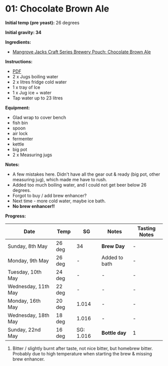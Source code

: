 # 01: Chocolate Brown Ale

**Initial temp (pre yeast):** 26 degrees

**Initial gravity: 34**

**Ingredients:**
* [Mangrove Jacks Craft Series Brewery Pouch: Chocolate Brown Ale](http://mangrovejacks.com/collections/craft-series-brewery-pouch/products/mangrove-jacks-craft-series-nut-brown-ale-pouch)

**Instructions:**
* [PDF](https://cdn.shopify.com/s/files/1/0195/8620/files/MJ_CRAFT_A4_ALES_INSTRUCTIONS.pdf?17187681017083048981)
* 2 x Jugs boiling water
* 2 x litres fridge cold water
* 1 x tray of Ice
* 1 x Jug ice + water
* Tap water up to 23 litres

**Equipment:**

* Glad wrap to cover bench
* fish bin
* spoon
* air lock
* fermenter
* kettle
* big pot
* 2 x Measuring jugs

**Notes:**
* A few mistakes here. Didn't have all the gear out & ready (big pot, other measuring jug), which made me have to rush.
* Added too much boiling water, and I could not get beer below 26 degrees.
* Forgot to buy / add brew enhancer?
* Next time - more cold water, maybe ice bath.
* **No brew enhancer!!**

**Progress:**

| Date | Temp | SG | Notes | Tasting Notes |
| -- | -- | -- | -- | -- |
| Sunday, 8th May | 26 deg | 34 | **Brew Day** | - |
| Monday, 9th May | 26 deg | - | Added to bath | - |
| Tuesday, 10th May | 24 deg | - | - | - |
| Wednesday, 11th May | 22 deg | - | - | - |
| Monday, 16th May | 20 deg | 1.014 | - | - |
| Wednesday, 18th May | 18 deg | 1.016 | - | - |
| Sunday, 22nd May | 16 deg | SG: 1.016 | **Bottle day** | 1 |

1. Bitter / slightly burnt after taste, not nice bitter, but homebrew bitter. Probably due to high temperature when starting the brew & missing brew enhancer.